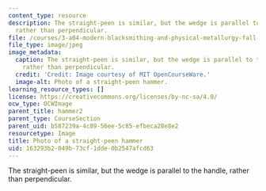 ```yaml
---
content_type: resource
description: The straight-peen is similar, but the wedge is parallel to the handle,
  rather than perpendicular.
file: /courses/3-a04-modern-blacksmithing-and-physical-metallurgy-fall-2008/163293b2049b73cf1dde0b2547afcd63_016.jpg
file_type: image/jpeg
image_metadata:
  caption: The straight-peen is similar, but the wedge is parallel to the handle,
    rather than perpendicular.
  credit: 'Credit: Image courtesy of MIT OpenCourseWare.'
  image-alt: Photo of a straight-peen hammer.
learning_resource_types: []
license: https://creativecommons.org/licenses/by-nc-sa/4.0/
ocw_type: OCWImage
parent_title: hammer2
parent_type: CourseSection
parent_uid: b587239a-4c89-56ee-5c85-efbeca28e8e2
resourcetype: Image
title: Photo of a straight-peen hammer
uid: 163293b2-049b-73cf-1dde-0b2547afcd63
---
```

The straight-peen is similar, but the wedge is parallel to the handle, rather than perpendicular.